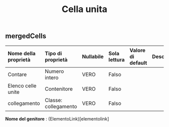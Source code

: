 ﻿---
title: Cella unita
second_title: Aspose.Cells Cloud Documen
type: docs
url: /it/specification/model/mergedcells/
description: "Aspose.Cells Specifica del modello cloud: MergedCells. Gestisci facilmente Excel e altri fogli di calcolo con funzionalità come apertura, generazione, modifica, divisione, unione, confronto e conversione"
weight: 50
---
## **mergedCells**

 

| Nome della proprietà| Tipo di proprietà| Nullabile| Sola lettura| Valore di default| Descrizione|
|:- |:- |:- |:- |:- |:- |
| Contare| Numero intero| VERO| Falso|||
| Elenco celle unite| Contenitore| VERO| Falso|||
| collegamento| Classe: collegamento| VERO| Falso|||

**Nome del genitore** : (ElementoLink)[elementolink]
